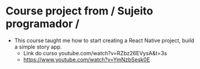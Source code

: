 # Course project from / Sujeito programador /
- This course taught me how to start creating a React Native project, build a simple story app.
     - Link do curso youtube.com/watch?v=RZbz26EVysA&t=3s
     - https://www.youtube.com/watch?v=YmNzbSesk0E
